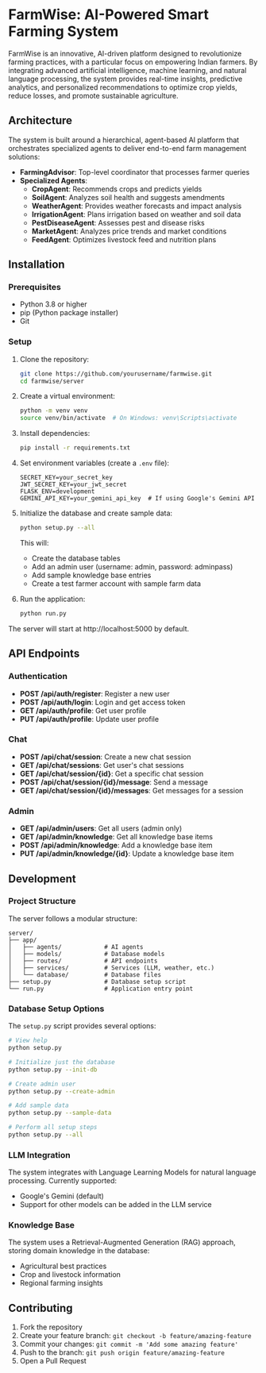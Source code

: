 # FarmWise: AI-Powered Smart Farming System

FarmWise is an innovative, AI-driven platform designed to revolutionize farming practices, with a particular focus on empowering Indian farmers. By integrating advanced artificial intelligence, machine learning, and natural language processing, the system provides real-time insights, predictive analytics, and personalized recommendations to optimize crop yields, reduce losses, and promote sustainable agriculture.

## Architecture

The system is built around a hierarchical, agent-based AI platform that orchestrates specialized agents to deliver end-to-end farm management solutions:

- **FarmingAdvisor**: Top-level coordinator that processes farmer queries
- **Specialized Agents**:
  - **CropAgent**: Recommends crops and predicts yields
  - **SoilAgent**: Analyzes soil health and suggests amendments
  - **WeatherAgent**: Provides weather forecasts and impact analysis
  - **IrrigationAgent**: Plans irrigation based on weather and soil data
  - **PestDiseaseAgent**: Assesses pest and disease risks
  - **MarketAgent**: Analyzes price trends and market conditions
  - **FeedAgent**: Optimizes livestock feed and nutrition plans

## Installation

### Prerequisites

- Python 3.8 or higher
- pip (Python package installer)
- Git

### Setup

1. Clone the repository:

   ```bash
   git clone https://github.com/yourusername/farmwise.git
   cd farmwise/server
   ```

2. Create a virtual environment:

   ```bash
   python -m venv venv
   source venv/bin/activate  # On Windows: venv\Scripts\activate
   ```

3. Install dependencies:

   ```bash
   pip install -r requirements.txt
   ```

4. Set environment variables (create a `.env` file):

   ```
   SECRET_KEY=your_secret_key
   JWT_SECRET_KEY=your_jwt_secret
   FLASK_ENV=development
   GEMINI_API_KEY=your_gemini_api_key  # If using Google's Gemini API
   ```

5. Initialize the database and create sample data:

   ```bash
   python setup.py --all
   ```

   This will:

   - Create the database tables
   - Add an admin user (username: admin, password: adminpass)
   - Add sample knowledge base entries
   - Create a test farmer account with sample farm data

6. Run the application:
   ```bash
   python run.py
   ```

The server will start at http://localhost:5000 by default.

## API Endpoints

### Authentication

- **POST /api/auth/register**: Register a new user
- **POST /api/auth/login**: Login and get access token
- **GET /api/auth/profile**: Get user profile
- **PUT /api/auth/profile**: Update user profile

### Chat

- **POST /api/chat/session**: Create a new chat session
- **GET /api/chat/sessions**: Get user's chat sessions
- **GET /api/chat/session/{id}**: Get a specific chat session
- **POST /api/chat/session/{id}/message**: Send a message
- **GET /api/chat/session/{id}/messages**: Get messages for a session

### Admin

- **GET /api/admin/users**: Get all users (admin only)
- **GET /api/admin/knowledge**: Get all knowledge base items
- **POST /api/admin/knowledge**: Add a knowledge base item
- **PUT /api/admin/knowledge/{id}**: Update a knowledge base item

## Development

### Project Structure

The server follows a modular structure:

```
server/
├── app/
│   ├── agents/            # AI agents
│   ├── models/            # Database models
│   ├── routes/            # API endpoints
│   ├── services/          # Services (LLM, weather, etc.)
│   └── database/          # Database files
├── setup.py               # Database setup script
└── run.py                 # Application entry point
```

### Database Setup Options

The `setup.py` script provides several options:

```bash
# View help
python setup.py

# Initialize just the database
python setup.py --init-db

# Create admin user
python setup.py --create-admin

# Add sample data
python setup.py --sample-data

# Perform all setup steps
python setup.py --all
```

### LLM Integration

The system integrates with Language Learning Models for natural language processing. Currently supported:

- Google's Gemini (default)
- Support for other models can be added in the LLM service

### Knowledge Base

The system uses a Retrieval-Augmented Generation (RAG) approach, storing domain knowledge in the database:

- Agricultural best practices
- Crop and livestock information
- Regional farming insights

## Contributing

1. Fork the repository
2. Create your feature branch: `git checkout -b feature/amazing-feature`
3. Commit your changes: `git commit -m 'Add some amazing feature'`
4. Push to the branch: `git push origin feature/amazing-feature`
5. Open a Pull Request
